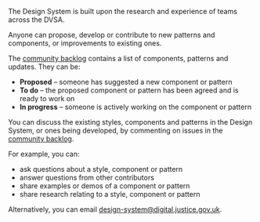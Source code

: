 The Design System is built upon the research and experience of teams across the DVSA.

Anyone can propose, develop or contribute to new patterns and components, or improvements to existing ones.

The [community backlog](https://github.com/dvsa/moj-design-system-backlog/issues) contains a list of components, patterns and updates. They can be:

- **Proposed** – someone has suggested a new component or pattern
- **To do** – the proposed component or pattern has been agreed and is ready to work on
- **In progress** – someone is actively working on the component or pattern

You can discuss the existing styles, components and patterns in the Design System, or ones being developed, by commenting on issues in the [community backlog](https://github.com/dvsa/dvsa-design-system-backlog/projects/1). 

For example, you can:

- ask questions about a style, component or pattern
- answer questions from other contributors
- share examples or demos of a component or pattern
- share research relating to a style, component or pattern

Alternatively, you can email design-system@digital.justice.gov.uk.
